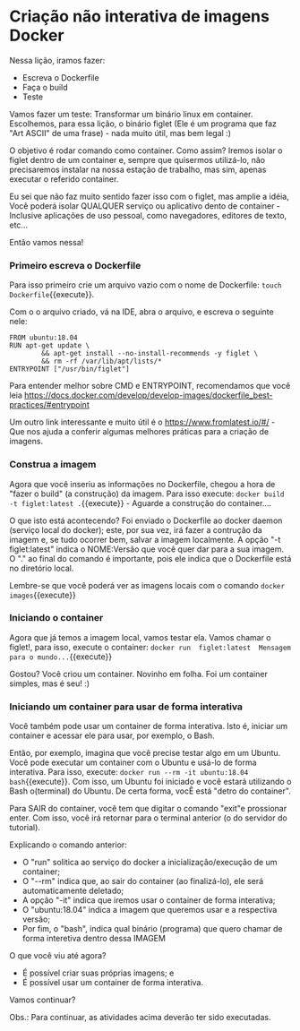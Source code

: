 
# Criação não interativa de imagens Docker


Nessa lição, iramos fazer:
  * Escreva o Dockerfile
  * Faça o build
  * Teste

Vamos fazer um teste: Transformar um binário linux em container. Escolhemos, para essa lição, o binário figlet (Ele é um programa que faz "Art ASCII" de uma frase) - nada muito útil, mas bem legal :)



O objetivo é rodar comando como container. Como assim? Iremos isolar o figlet dentro de um container e, sempre que quisermos utilizá-lo, não precisaremos instalar na nossa estação de trabalho, mas sim, apenas executar o referido container.


Eu sei que não faz muito sentido fazer isso com o figlet, mas amplie a idéia, Você poderá isolar QUALQUER serviço ou aplicativo dento de container - Inclusive aplicações de uso pessoal, como navegadores, editores de texto, etc...


Então vamos nessa!




### Primeiro escreva o Dockerfile
Para isso primeiro crie um arquivo vazio com o nome de Dockerfile: `touch Dockerfile`{{execute}}.


Com o o arquivo criado, vá na IDE, abra o arquivo, e escreva o seguinte nele:
  ```shell
FROM ubuntu:18.04
RUN apt-get update \
          && apt-get install --no-install-recommends -y figlet \
          && rm -rf /var/lib/apt/lists/*
ENTRYPOINT ["/usr/bin/figlet"]
  ```

Para entender melhor sobre CMD e ENTRYPOINT, recomendamos que você leia https://docs.docker.com/develop/develop-images/dockerfile_best-practices/#entrypoint


Um outro link interessante e muito útil é o https://www.fromlatest.io/#/ - Que nos ajuda a conferir algumas melhores práticas para a criação de imagens.


### Construa a imagem
Agora que você inseriu as informações no Dockerfile, chegou a hora de "fazer o build" (a construção) da imagem. Para isso execute: `docker build -t figlet:latest .`{{execute}} - Aguarde a construção do container....


O que isto está acontecendo? Foi enviado o Dockerfile ao docker daemon (serviço local do docker); este, por sua vez, irá fazer a contrução da imagem e, se tudo ocorrer bem, salvar a imagem localmente. A opção "-t figlet:latest" indica o NOME:Versão que você quer dar para a sua imagem. O "." ao final do comando é importante, pois ele indica que o Dockerfile está no diretório local.



Lembre-se que você poderá ver as imagens locais com o comando `docker images`{{execute}}



### Iniciando o container
Agora que já temos a imagem local, vamos testar ela. Vamos chamar o figlet!, para isso, execute o container: `docker run  figlet:latest  Mensagem para o mundo...`{{execute}}






Gostou? Você criou  um container. Novinho em folha. Foi um container simples, mas é seu! :)


### Iniciando um container para usar de forma interativa

Você também pode usar um container de forma interativa. Isto é, iniciar um container e acessar ele para usar, por exemplo, o Bash.


Então, por exemplo, imagina que você precise testar algo em um Ubuntu. Você pode executar um container com o Ubuntu e usá-lo de forma interativa. Para isso, execute: `docker run --rm -it ubuntu:18.04 bash`{{execute}}. Com isso, um Ubuntu foi iniciado e você estará utilizando o Bash o(terminal) do Ubuntu. De certa forma, vocÊ está "detro do container".


Para SAIR do container, você tem que digitar o comando "exit"e prossionar enter. Com isso, você irá retornar para o terminal anterior (o do servidor do tutorial).


Explicando o comando anterior:
  * O "run" solitica ao serviço do docker a inicialização/execução de um container;
  * O "--rm" indica que, ao sair do container (ao finalizá-lo), ele será automaticamente deletado;
  * A opção "-it" indica que iremos usar o container de forma interativa;
  * O "ubuntu:18.04" indica a imagem que queremos usar e a respectiva versão;
  * Por fim, o "bash", indica qual binário (programa) que quero chamar de forma interetiva dentro dessa IMAGEM





O que você viu até agora?
  * É possível criar suas próprias imagens; e
  * É possível usar um container de forma interativa.


Vamos continuar?

Obs.: Para continuar, as atividades acima deverão ter sido executadas.
